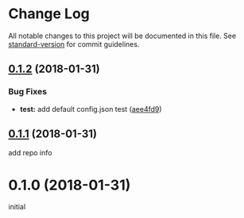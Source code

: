 # Change Log

All notable changes to this project will be documented in this file. See [standard-version](https://github.com/conventional-changelog/standard-version) for commit guidelines.

<a name="0.1.2"></a>
## [0.1.2](https://github.com/FlynnLeeGit/config-brick/compare/v0.1.1...v0.1.2) (2018-01-31)


### Bug Fixes

* **test:** add default config.json test ([aee4fd9](https://github.com/FlynnLeeGit/config-brick/commit/aee4fd9))



<a name="0.1.1"></a>
## [0.1.1](https://github.com/FlynnLeeGit/config-brick/compare/v0.1.0...v0.1.1) (2018-01-31)

add repo info

<a name="0.1.0"></a>
# 0.1.0 (2018-01-31)
initial